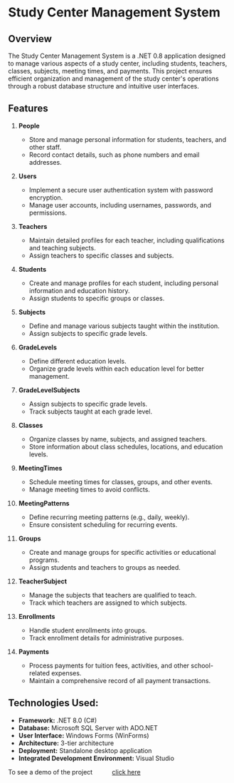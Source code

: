 <H1>Study Center Management System</H1>

 

## Overview
<p>The Study Center Management System is a .NET 0.8 application designed to manage various aspects of a study center, including students, teachers, classes, subjects, meeting times, and payments.
  This project ensures efficient organization and management of the study center's operations through a robust database structure and intuitive user interfaces.</p>

## Features

1. **People**
   - Store and manage personal information for students, teachers, and other staff.
   - Record contact details, such as phone numbers and email addresses.

2. **Users**
   - Implement a secure user authentication system with password encryption.
   - Manage user accounts, including usernames, passwords, and permissions.

3. **Teachers**
   - Maintain detailed profiles for each teacher, including qualifications and teaching subjects.
   - Assign teachers to specific classes and subjects.

4. **Students**
   - Create and manage profiles for each student, including personal information and education history.
   - Assign students to specific groups or classes.

5. **Subjects**
   - Define and manage various subjects taught within the institution.
   - Assign subjects to specific grade levels.

6. **GradeLevels**
   - Define different education levels.
   - Organize grade levels within each education level for better management.

7. **GradeLevelSubjects**
   - Assign subjects to specific grade levels.
   - Track subjects taught at each grade level.

8. **Classes**
   - Organize classes by name, subjects, and assigned teachers.
   - Store information about class schedules, locations, and education levels.

9. **MeetingTimes**
   - Schedule meeting times for classes, groups, and other events.
   - Manage meeting times to avoid conflicts.

10. **MeetingPatterns**
    - Define recurring meeting patterns (e.g., daily, weekly).
    - Ensure consistent scheduling for recurring events.

11. **Groups**
    - Create and manage groups for specific activities or educational programs.
    - Assign students and teachers to groups as needed.

12. **TeacherSubject**
    - Manage the subjects that teachers are qualified to teach.
    - Track which teachers are assigned to which subjects.

13. **Enrollments**
    - Handle student enrollments into groups.
    - Track enrollment details for administrative purposes.

14. **Payments**
    - Process payments for tuition fees, activities, and other school-related expenses.
    - Maintain a comprehensive record of all payment transactions.
  
## Technologies Used:
- **Framework:** .NET 8.0 (C#)
- **Database:** Microsoft SQL Server with ADO.NET
- **User Interface:** Windows Forms (WinForms)
- **Architecture:** 3-tier architecture
- **Deployment:** Standalone desktop application
- **Integrated Development Environment:** Visual Studio

  
<p>To see a demo of the project <a style="margin-left: 40px;" target="_blank" href="https://drive.google.com/file/d/1nU2GRNTsnOdf8jBoVAmPVeMasUSuL4i8/view?usp=sharing">click here</a></p>

